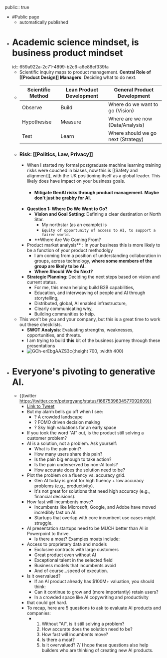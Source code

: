 public:: true

- #Public page
	- automatically published
- # Academic science mindset, is business product mindset
  id:: 659a922a-2c71-4899-b2c6-a6e88ef339fa
	- Scientific inquiry maps to product management. **Central Role of [[Product Design]] Managers**: Deciding what to do next.
	- | **Scientific Method** | **Lean Product Development** | **General Product Development** |
	  | ---- | ---- | ---- |
	  | Observe | Build | Where do we want to go (Vision) |
	  | Hypothesise | Measure | Where are we now (Data/Analysis) |
	  | Test | Learn | Where should we go next (Strategy) |
	- ### Risk: [[Politics, Law, Privacy]]
		- When I started my formal postgraduate machine learning training risks were couched in biases, now this is [[Safety and alignment]], with the UK positioning itself as a global leader. This likely does have impact on your business goals.
			- #### Mitigate GenAI risks through product management. Maybe don't just be grabby for AI.
		- **Question 1: Where Do We Want to Go?**
			- **Vision and Goal Setting**: Defining a clear destination or North Star.
				- My northstar (as an example) is
				- ```Equity of opportunity of access to AI, to support a fairer world. ```
			- **Where Are We Coming From?
		- Product market analysis** :  In your business this is more likely to be a function of your product methodolgy
			- I am coming from a position of understanding collaboration in groups, across technology, 
			  **where some members of the group are likely to be AI.**
			- **Where Should We Go Next?**
		- **Strategic Planning**: Deciding the next steps based on vision and current status.
			- For me, this mean helping build B2B capabilities,
			- Education, and interweaving of people and AI through storytelling,
			- Distributed, global, AI enabled infrastructure,
			- Clearly communicating why,
			- Building communities to help.
	- This won't be you and your company, but this is a great time to work out these checklists.
		- **SWOT Analysis**: Evaluating strengths, weaknesses, opportunities, and threats.
		- I am trying to build **this** bit of the business journey through these presentations
		- ![GCh-erEbgAAZS3c](../assets/GCh-erEbgAAZS3c.jpeg){:height 700, :width 400}
- # Everyone's pivoting to generative AI.
	- {{twitter https://twitter.com/petergyang/status/1667539634577092609}}
		- [Link to Tweet](https://twitter.com/petergyang/status/1667539634577092609)
		- But my alarm bells go off when I see:
			- ? A crowded landscape
			- ? FOMO driven decision making
			- ? Sky high valuations for an early space
		- If you took the word "AI" out, is the product still solving a customer problem?
		- AI is a solution, not a problem. Ask yourself:
			- What is the pain point?
			- How many users share this pain?
			- Is the pain big enough to take action?
			- Is the pain underserved by non-AI tools?
			- How accurate does the solution need to be?
		- Plot the problem on a fluency vs. accuracy grid.
			- Gen AI today is great for high fluency + low accuracy problems (e.g., productivity).
			- It's not great for solutions that need high accuracy (e.g., financial decisions).
		- How fast will incumbents move?
			- Incumbents like Microsoft, Google, and Adobe have moved incredibly fast on AI.
			- Startups that overlap with core incumbent use cases might struggle.
		- AI presentation startups need to be MUCH better than AI in Powerpoint to thrive.
			- Is there a moat? Examples moats include:
		- Access to proprietary data and models
			- Exclusive contracts with large customers
			- Great product even without AI
			- Exceptional talent in the selected field
			- Business models that incumbents avoid
			- And of course...speed of execution.
		- Is it overvalued?
			- If an AI product already has $100M+ valuation, you should think:
			- Can it continue to grow and (more importantly) retain users?
			- In a crowded space like AI copywriting and productivity
		- that could get hard.
		- To recap, here are 5 questions to ask to evaluate AI products and companies:
			- 1. Without "AI", is it still solving a problem?
			  2. How accurate does the solution need to be?
			  3. How fast will incumbents move?
			  4. Is there a moat?
			  5. Is it overvalued?
			  7/ I hope these questions also help builders who are thinking of creating new AI products.